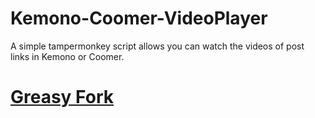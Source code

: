 # Kemono-Coomer-VideoPlayer

A simple tampermonkey script allows you can watch the videos of post links in Kemono or Coomer.

# [Greasy Fork](https://greasyfork.org/zh-CN/scripts/459178-kemono-coomer-videoplayer)
